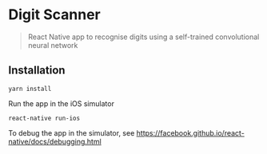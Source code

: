 # Digit Scanner
> React Native app to recognise digits using a self-trained convolutional neural network

## Installation

	yarn install

Run the app in the iOS simulator

	react-native run-ios

To debug the app in the simulator, see https://facebook.github.io/react-native/docs/debugging.html
